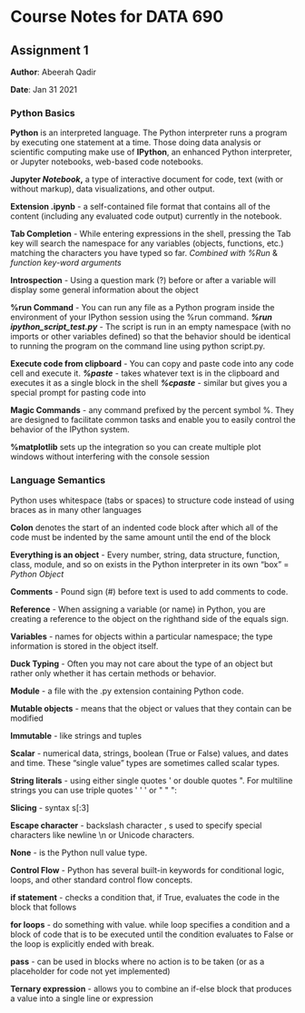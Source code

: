 # Course Notes for DATA 690
## Assignment 1

**Author**: Abeerah Qadir

**Date**: Jan 31 2021

### Python Basics
**Python** is an interpreted language.  The Python interpreter runs a program by executing one statement at a time.
Those doing data analysis or scientific computing make use of **IPython**, an enhanced Python interpreter, or Jupyter notebooks, web-based code notebooks.

**Jupyter *Notebook*,** a type of interactive document for code, text (with or without markup), data visualizations, and other output. 

**Extension .ipynb** - a self-contained file format that contains all of the content (including any evaluated code output) currently in the notebook. 

**Tab Completion** - While entering expressions in the shell, pressing the Tab key will search the namespace for any variables (objects, functions, etc.) matching the characters you have typed so far.
  *Combined with %Run* & *function key-word arguments*
  
 **Introspection** - Using a question mark (?) before or after a variable will display some general information about the object

**%run Command** - You can run any file as a Python program inside the environment of your IPython session using the %run command. 
 ***%run ipython_script_test.py*** - The script is run in an empty namespace (with no imports or other variables defined) so that the behavior should be identical to running the program on the command line using python script.py.

**Execute code from clipboard** - You can copy and paste code into any code cell
and execute it.
***%paste*** - takes whatever text is in the clipboard and executes it as a single block in the shell
***%cpaste*** - similar but gives you a special prompt for pasting code into

**Magic Commands** -  any command prefixed by the percent symbol %. They are designed to facilitate common tasks and enable you to easily control the behavior of the IPython system.

**%matplotlib** sets up the integration so you can create multiple plot windows without interfering with the console session

### Language Semantics

Python uses whitespace (tabs or spaces) to structure code instead of using braces as in
many other languages

**Colon** denotes the start of an indented code block after which all of the code must
be indented by the same amount until the end of the block

**Everything is an object** - Every number, string, data structure, function, class, module, and so on exists in the Python interpreter in its own “box” = *Python Object*

**Comments** - Pound sign (#) before text is used to add comments to code.

**Reference** - When assigning a variable (or name) in Python, you are creating a reference to the object on the righthand side of the equals sign.

**Variables** - names for objects within a particular namespace; the type information is
stored in the object itself.

**Duck Typing** - Often you may not care about the type of an object but rather only whether it has certain methods or behavior.

**Module** - a file with the .py extension containing Python code.

**Mutable objects** -  means that the object or values that they contain can
be modified

**Immutable** - like strings and tuples

**Scalar** - numerical data, strings, boolean (True or False) values, and dates and time. These “single value” types are sometimes called scalar types.

**String literals** -  using either single quotes ' or double quotes ". For multiline strings you can use triple quotes ' ' ' or " " ": 

**Slicing** - syntax s[:3]

**Escape character** - backslash character \, s used to specify special characters like newline \n or Unicode characters.

**None** - is the Python null value type.

**Control Flow** - Python has several built-in keywords for conditional logic, loops, and other standard control flow concepts. 

**if statement** - checks a condition that, if True, evaluates the code in the block that follows

**for loops** - do something with value.  while loop specifies a condition and a block of code that is to be executed until the condition evaluates to False or the loop is explicitly ended with break.

**pass** - can be used in blocks where no action is to be taken (or as a placeholder for code not yet implemented)

**Ternary expression** - allows you to combine an if-else block that produces a value into a single line or expression


